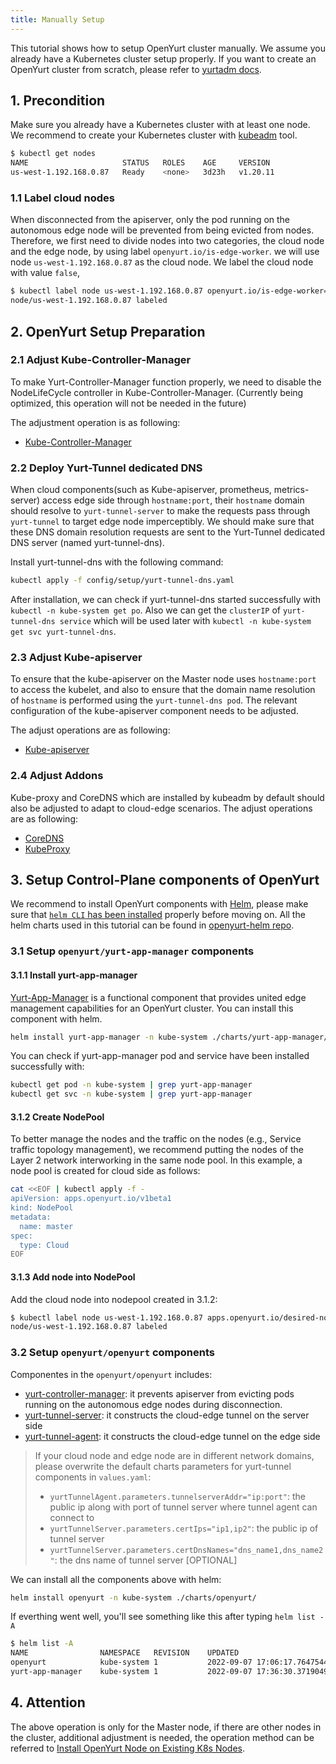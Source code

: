 ```yaml
---
title: Manually Setup
---
```


This tutorial shows how to setup OpenYurt cluster manually. We assume you already have a Kubernetes cluster setup properly. If you want to create an OpenYurt cluster from scratch, please refer to [yurtadm docs](./yurtadm-init.md).

## 1. Precondition

Make sure you already have a Kubernetes cluster with at least one node. We recommend to create your Kubernetes cluster with [kubeadm](https://kubernetes.io/docs/setup/production-environment/tools/kubeadm/create-cluster-kubeadm/) tool.

```bash
$ kubectl get nodes
NAME                     STATUS   ROLES    AGE     VERSION
us-west-1.192.168.0.87   Ready    <none>   3d23h   v1.20.11
```

### 1.1 Label cloud nodes

When disconnected from the apiserver, only the pod running on the autonomous edge node will
be prevented from being evicted from nodes. Therefore, we first need to divide nodes into two categories, the cloud node
and the edge node, by using label `openyurt.io/is-edge-worker`.
we will use node `us-west-1.192.168.0.87` as the cloud node. We label the cloud node with value `false`,

```bash
$ kubectl label node us-west-1.192.168.0.87 openyurt.io/is-edge-worker=false
node/us-west-1.192.168.0.87 labeled
```

## 2.  OpenYurt Setup Preparation

### 2.1 Adjust Kube-Controller-Manager 

To make Yurt-Controller-Manager function properly, we need to disable the NodeLifeCycle controller in Kube-Controller-Manager. (Currently being optimized, this operation will not be needed in the future)

The adjustment operation is as following:

- [Kube-Controller-Manager](./openyurt-prepare.md#2-kube-controller-manager-adjustment)

### 2.2 Deploy Yurt-Tunnel dedicated DNS

When cloud components(such as Kube-apiserver, prometheus, metrics-server) access edge side through `hostname:port`, their `hostname` domain should resolve to `yurt-tunnel-server` to make the requests pass through `yurt-tunnel` to target edge node imperceptibly. We should make sure that these DNS domain resolution requests are sent to the Yurt-Tunnel dedicated DNS server (named yurt-tunnel-dns).

Install yurt-tunnel-dns with the following command:

```bash
kubectl apply -f config/setup/yurt-tunnel-dns.yaml
```

After installation, we can check if yurt-tunnel-dns started successfully with `kubectl -n kube-system get po`. Also we can get the `clusterIP` of `yurt-tunnel-dns service` which will be used later with `kubectl -n kube-system get svc yurt-tunnel-dns`.

### 2.3 Adjust Kube-apiserver

To ensure that the kube-apiserver on the Master node uses `hostname:port` to access the kubelet, and also to ensure that the domain name resolution of `hostname` is performed using the `yurt-tunnel-dns pod`. The relevant configuration of the kube-apiserver component needs to be adjusted.

The adjust operations are as following:

- [Kube-apiserver](./openyurt-prepare.md#3-kube-apiserver-adjustment)

### 2.4 Adjust Addons

Kube-proxy and CoreDNS which are installed by kubeadm by default should also be adjusted to adapt to cloud-edge scenarios. The adjust operations are as following:

- [CoreDNS](./openyurt-prepare.md#4-coredns-adjustment)
- [KubeProxy](./openyurt-prepare.md#5-kubeproxy-adjustment)

## 3. Setup Control-Plane components of OpenYurt

We recommend to install OpenYurt components with [Helm](https://helm.sh/), please make sure that [`helm CLI` has been installed](https://helm.sh/docs/intro/install/) properly before moving on. All the helm charts used in this tutorial can be found in [openyurt-helm repo](https://github.com/openyurtio/openyurt-helm).

### 3.1 Setup `openyurt/yurt-app-manager` components

#### 3.1.1 Install yurt-app-manager

[Yurt-App-Manager](../core-concepts/yurt-app-manager.md) is a functional component that provides united edge management capabilities for an OpenYurt cluster. You can install this component with helm.

```bash
helm install yurt-app-manager -n kube-system ./charts/yurt-app-manager/
```

You can check if yurt-app-manager pod and service have been installed successfully with:

```bash
kubectl get pod -n kube-system | grep yurt-app-manager
kubectl get svc -n kube-system | grep yurt-app-manager
```

#### 3.1.2 Create NodePool

To better manage the nodes and the traffic on the nodes (e.g., Service traffic topology management), we recommend putting the nodes of the Layer 2 network interworking in the same node pool. In this example, a node pool is created for cloud side as follows:

```bash
cat <<EOF | kubectl apply -f -
apiVersion: apps.openyurt.io/v1beta1
kind: NodePool
metadata:
  name: master
spec:
  type: Cloud
EOF
```

#### 3.1.3 Add node into NodePool

Add the cloud node into nodepool created in 3.1.2:

```bash
$ kubectl label node us-west-1.192.168.0.87 apps.openyurt.io/desired-nodepool=master
node/us-west-1.192.168.0.87 labeled
```

### 3.2 Setup `openyurt/openyurt` components

Componentes in the `openyurt/openyurt` includes:

- [yurt-controller-manager](../core-concepts/yurt-controller-manager.md): it prevents apiserver from evicting pods running on the autonomous edge nodes during disconnection.
- [yurt-tunnel-server](../core-concepts/yurttunnel.md): it constructs the cloud-edge tunnel on the server side
- [yurt-tunnel-agent](../core-concepts/yurttunnel.md): it constructs the cloud-edge tunnel on the edge side

> If your cloud node and edge node are in different network domains, please overwrite the default charts parameters for yurt-tunnel components in `values.yaml`:
>
> - `yurtTunnelAgent.parameters.tunnelserverAddr="ip:port"`: the public ip along with port of tunnel server where tunnel agent can connect to
> - `yurtTunnelServer.parameters.certIps="ip1,ip2"`: the public ip of tunnel server
> - `yurtTunnelServer.parameters.certDnsNames="dns_name1,dns_name2"`: the dns name of tunnel server [OPTIONAL]

We can install all the components above with helm:

```bash
helm install openyurt -n kube-system ./charts/openyurt/
```

If everthing went well, you'll see something like this after typing `helm list -A`

```bash
$ helm list -A 
NAME            	NAMESPACE  	REVISION	UPDATED                                	STATUS  	CHART                 	APP VERSION
openyurt        	kube-system	1       	2022-09-07 17:06:17.764754411 +0800 CST	deployed	openyurt-1.0.0        	1.0.0      
yurt-app-manager	kube-system	1       	2022-09-07 17:36:30.371904902 +0800 CST	deployed	yurt-app-manager-0.1.2	0.8.0
```

## 4. Attention

The above operation is only for the Master node, if there are other nodes in the cluster, additional adjustment is needed, the operation method can be referred to [Install OpenYurt Node on Existing K8s Nodes](./yurtadm-join.md#2-install-openyurt-node-components).
